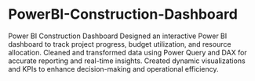 # PowerBI-Construction-Dashboard
Power BI Construction Dashboard  Designed an interactive Power BI dashboard to track project progress, budget utilization, and resource allocation. Cleaned and transformed data using Power Query and DAX for accurate reporting and real-time insights. Created dynamic visualizations and KPIs to enhance decision-making and operational efficiency.
